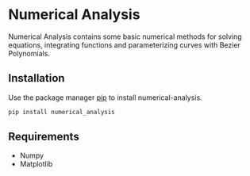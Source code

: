 # Numerical Analysis

Numerical Analysis contains some basic numerical methods for solving equations, integrating functions and parameterizing curves with Bezier Polynomials.

## Installation

Use the package manager [pip](https://pip.pypa.io/en/stable/) to install numerical-analysis.

```bash
pip install numerical_analysis
```

## Requirements

* Numpy
* Matplotlib
